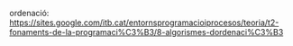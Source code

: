 ordenació:
https://sites.google.com/itb.cat/entornsprogramacioiprocesos/teoria/t2-fonaments-de-la-programaci%C3%B3/8-algorismes-dordenaci%C3%B3
